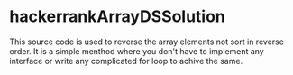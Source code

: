 # hackerrankArrayDSSolution
This source code is used to reverse the array elements not sort in reverse order.
It is a simple menthod where you don't have to implement any interface or write any complicated for loop to achive the same.

